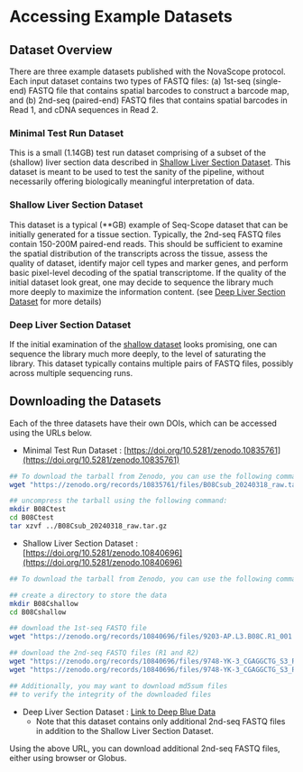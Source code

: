 
# Accessing Example Datasets

## Dataset Overview

There are three example datasets published with the NovaScope protocol. Each input dataset contains two types of FASTQ files: (a) 1st-seq (single-end) FASTQ file that contains spatial barcodes to construct a barcode map, and (b) 2nd-seq (paired-end) FASTQ files that contains spatial barcodes in Read 1, and cDNA sequences in Read 2. 

### Minimal Test Run Dataset

This is a small (1.14GB) test run dataset comprising of a subset of the (shallow) liver section data described in [Shallow Liver Section Dataset](#shallow-liver-section-dataset). This dataset is meant to be used to test the sanity of the pipeline, without necessarily offering biologically meaningful interpretation of data. 

### Shallow Liver Section Dataset

This dataset is a typical (**GB) example of Seq-Scope dataset that can be initially generated for a tissue section. Typically, the 2nd-seq FASTQ files contain 150-200M paired-end reads. This should be sufficient to examine the spatial distribution of the transcripts across the tissue, assess the quality of
dataset, identify major cell types and marker genes, and perform basic pixel-level decoding of the spatial transcriptome. If the quality of the initial dataset look great, one may decide to sequence the library much more deeply to maximize the information content. (see [Deep Liver Section Dataset](#deep-liver-section-dataset) for more details)

### Deep Liver Section Dataset

If the initial examination of the [shallow dataset](#shallow-liver-section-dataset) looks promising, one can sequence the library much more deeply, to the level of saturating the library. This dataset typically contains multiple pairs of FASTQ files, possibly across multiple sequencing runs. 

## Downloading the Datasets

Each of the three datasets have their own DOIs, which can be accessed using the URLs below.

* Minimal Test Run Dataset : [https://doi.org/10.5281/zenodo.10835761](https://doi.org/10.5281/zenodo.10835761)

```bash
## To download the tarball from Zenodo, you can use the following command
wget "https://zenodo.org/records/10835761/files/B08Csub_20240318_raw.tar.gz"

## uncompress the tarball using the following command:
mkdir B08Ctest
cd B08Ctest
tar xzvf ../B08Csub_20240318_raw.tar.gz
```

* Shallow Liver Section Dataset : [https://doi.org/10.5281/zenodo.10840696](https://doi.org/10.5281/zenodo.10840696) 

```bash
## To download the tarball from Zenodo, you can use the following command

## create a directory to store the data
mkdir B08Cshallow
cd B08Cshallow

## download the 1st-seq FASTQ file
wget "https://zenodo.org/records/10840696/files/9203-AP.L3.B08C.R1_001.fastq.gz"

## download the 2nd-seq FASTQ files (R1 and R2)
wget "https://zenodo.org/records/10840696/files/9748-YK-3_CGAGGCTG_S3_R1_001.fastq.gz"
wget "https://zenodo.org/records/10840696/files/9748-YK-3_CGAGGCTG_S3_R2_001.fastq.gz"

## Additionally, you may want to download md5sum files 
## to verify the integrity of the downloaded files
```

* Deep Liver Section Dataset : [Link to Deep Blue Data](http://deepblue.lib.umich.edu/data/concern/data_sets/2227mq44w) 
  - Note that this dataset contains only additional 2nd-seq FASTQ files in addition to the Shallow Liver Section Dataset. 

Using the above URL, you can download additional 2nd-seq FASTQ files, either using browser or Globus.

